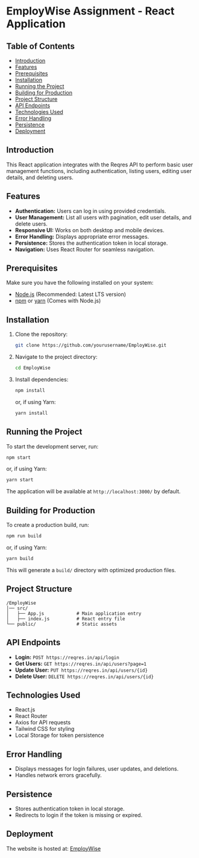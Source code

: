 # EmployWise Assignment - React Application

## Table of Contents
- [Introduction](#introduction)
- [Features](#features)
- [Prerequisites](#prerequisites)
- [Installation](#installation)
- [Running the Project](#running-the-project)
- [Building for Production](#building-for-production)
- [Project Structure](#project-structure)
- [API Endpoints](#api-endpoints)
- [Technologies Used](#technologies-used)
- [Error Handling](#error-handling)
- [Persistence](#persistence)
- [Deployment](#deployment)

## Introduction
This React application integrates with the Reqres API to perform basic user management functions, including authentication, listing users, editing user details, and deleting users.

## Features
- **Authentication:** Users can log in using provided credentials.
- **User Management:** List all users with pagination, edit user details, and delete users.
- **Responsive UI:** Works on both desktop and mobile devices.
- **Error Handling:** Displays appropriate error messages.
- **Persistence:** Stores the authentication token in local storage.
- **Navigation:** Uses React Router for seamless navigation.

## Prerequisites
Make sure you have the following installed on your system:
- [Node.js](https://nodejs.org/) (Recommended: Latest LTS version)
- [npm](https://www.npmjs.com/) or [yarn](https://yarnpkg.com/) (Comes with Node.js)

## Installation
1. Clone the repository:
   ```sh
   git clone https://github.com/yourusername/EmployWise.git
   ```
2. Navigate to the project directory:
   ```sh
   cd EmployWise
   ```
3. Install dependencies:
   ```sh
   npm install
   ```
   or, if using Yarn:
   ```sh
   yarn install
   ```

## Running the Project
To start the development server, run:
```sh
npm start
```
or, if using Yarn:
```sh
yarn start
```
The application will be available at `http://localhost:3000/` by default.

## Building for Production
To create a production build, run:
```sh
npm run build
```
or, if using Yarn:
```sh
yarn build
```
This will generate a `build/` directory with optimized production files.

## Project Structure
```
/EmployWise
│── src/
│   ├── App.js            # Main application entry
│   ├── index.js          # React entry file
└── public/               # Static assets
```

## API Endpoints
- **Login:** `POST https://reqres.in/api/login`
- **Get Users:** `GET https://reqres.in/api/users?page=1`
- **Update User:** `PUT https://reqres.in/api/users/{id}`
- **Delete User:** `DELETE https://reqres.in/api/users/{id}`

## Technologies Used
- React.js
- React Router
- Axios for API requests
- Tailwind CSS for styling
- Local Storage for token persistence

## Error Handling
- Displays messages for login failures, user updates, and deletions.
- Handles network errors gracefully.

## Persistence
- Stores authentication token in local storage.
- Redirects to login if the token is missing or expired.

## Deployment
The website is hosted at: [EmployWise](https://employwise.pages.dev/)

